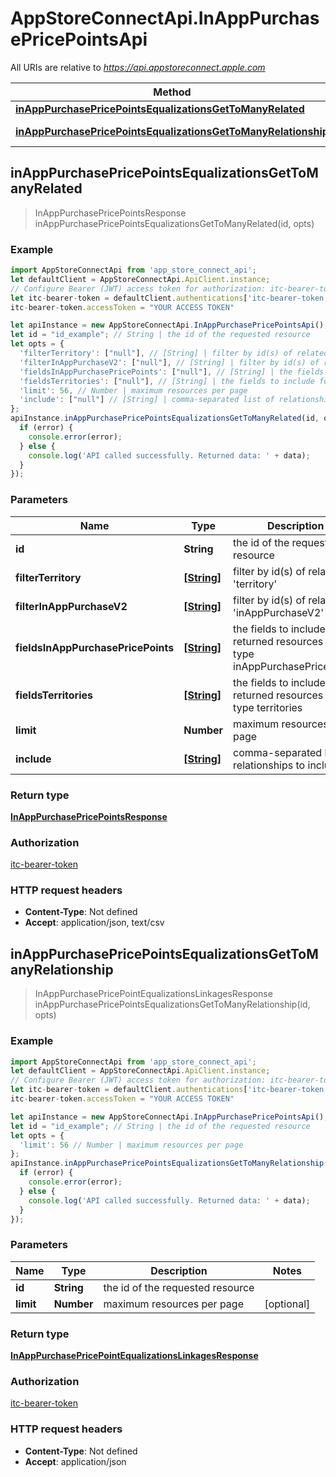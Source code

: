 # AppStoreConnectApi.InAppPurchasePricePointsApi

All URIs are relative to *https://api.appstoreconnect.apple.com*

Method | HTTP request | Description
------------- | ------------- | -------------
[**inAppPurchasePricePointsEqualizationsGetToManyRelated**](InAppPurchasePricePointsApi.md#inAppPurchasePricePointsEqualizationsGetToManyRelated) | **GET** /v1/inAppPurchasePricePoints/{id}/equalizations | 
[**inAppPurchasePricePointsEqualizationsGetToManyRelationship**](InAppPurchasePricePointsApi.md#inAppPurchasePricePointsEqualizationsGetToManyRelationship) | **GET** /v1/inAppPurchasePricePoints/{id}/relationships/equalizations | 



## inAppPurchasePricePointsEqualizationsGetToManyRelated

> InAppPurchasePricePointsResponse inAppPurchasePricePointsEqualizationsGetToManyRelated(id, opts)



### Example

```javascript
import AppStoreConnectApi from 'app_store_connect_api';
let defaultClient = AppStoreConnectApi.ApiClient.instance;
// Configure Bearer (JWT) access token for authorization: itc-bearer-token
let itc-bearer-token = defaultClient.authentications['itc-bearer-token'];
itc-bearer-token.accessToken = "YOUR ACCESS TOKEN"

let apiInstance = new AppStoreConnectApi.InAppPurchasePricePointsApi();
let id = "id_example"; // String | the id of the requested resource
let opts = {
  'filterTerritory': ["null"], // [String] | filter by id(s) of related 'territory'
  'filterInAppPurchaseV2': ["null"], // [String] | filter by id(s) of related 'inAppPurchaseV2'
  'fieldsInAppPurchasePricePoints': ["null"], // [String] | the fields to include for returned resources of type inAppPurchasePricePoints
  'fieldsTerritories': ["null"], // [String] | the fields to include for returned resources of type territories
  'limit': 56, // Number | maximum resources per page
  'include': ["null"] // [String] | comma-separated list of relationships to include
};
apiInstance.inAppPurchasePricePointsEqualizationsGetToManyRelated(id, opts, (error, data, response) => {
  if (error) {
    console.error(error);
  } else {
    console.log('API called successfully. Returned data: ' + data);
  }
});
```

### Parameters


Name | Type | Description  | Notes
------------- | ------------- | ------------- | -------------
 **id** | **String**| the id of the requested resource | 
 **filterTerritory** | [**[String]**](String.md)| filter by id(s) of related &#39;territory&#39; | [optional] 
 **filterInAppPurchaseV2** | [**[String]**](String.md)| filter by id(s) of related &#39;inAppPurchaseV2&#39; | [optional] 
 **fieldsInAppPurchasePricePoints** | [**[String]**](String.md)| the fields to include for returned resources of type inAppPurchasePricePoints | [optional] 
 **fieldsTerritories** | [**[String]**](String.md)| the fields to include for returned resources of type territories | [optional] 
 **limit** | **Number**| maximum resources per page | [optional] 
 **include** | [**[String]**](String.md)| comma-separated list of relationships to include | [optional] 

### Return type

[**InAppPurchasePricePointsResponse**](InAppPurchasePricePointsResponse.md)

### Authorization

[itc-bearer-token](../README.md#itc-bearer-token)

### HTTP request headers

- **Content-Type**: Not defined
- **Accept**: application/json, text/csv


## inAppPurchasePricePointsEqualizationsGetToManyRelationship

> InAppPurchasePricePointEqualizationsLinkagesResponse inAppPurchasePricePointsEqualizationsGetToManyRelationship(id, opts)



### Example

```javascript
import AppStoreConnectApi from 'app_store_connect_api';
let defaultClient = AppStoreConnectApi.ApiClient.instance;
// Configure Bearer (JWT) access token for authorization: itc-bearer-token
let itc-bearer-token = defaultClient.authentications['itc-bearer-token'];
itc-bearer-token.accessToken = "YOUR ACCESS TOKEN"

let apiInstance = new AppStoreConnectApi.InAppPurchasePricePointsApi();
let id = "id_example"; // String | the id of the requested resource
let opts = {
  'limit': 56 // Number | maximum resources per page
};
apiInstance.inAppPurchasePricePointsEqualizationsGetToManyRelationship(id, opts, (error, data, response) => {
  if (error) {
    console.error(error);
  } else {
    console.log('API called successfully. Returned data: ' + data);
  }
});
```

### Parameters


Name | Type | Description  | Notes
------------- | ------------- | ------------- | -------------
 **id** | **String**| the id of the requested resource | 
 **limit** | **Number**| maximum resources per page | [optional] 

### Return type

[**InAppPurchasePricePointEqualizationsLinkagesResponse**](InAppPurchasePricePointEqualizationsLinkagesResponse.md)

### Authorization

[itc-bearer-token](../README.md#itc-bearer-token)

### HTTP request headers

- **Content-Type**: Not defined
- **Accept**: application/json

